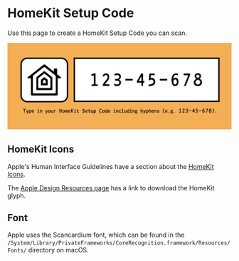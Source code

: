 # HomeKit Setup Code

Use this page to create a HomeKit Setup Code you can scan.

![Page Screenshot](/images/page_screenshot.png)

## HomeKit Icons

Apple's Human Interface Guidelines have a section about the [HomeKit Icons](https://developer.apple.com/design/human-interface-guidelines/homekit/overview/icons/). 

The [Apple Design Resources page](https://developer.apple.com/design/resources/) has a link to download the HomeKit glyph.

## Font

Apple uses the Scancardium font, which can be found in the `/System/Library/PrivateFrameworks/CoreRecognition.framework/Resources/Fonts/` directory on macOS.
